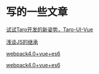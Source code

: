 # 写的一些文章

[试试Taro开发的新姿势，Taro-UI-Vue](https://juejin.im/post/6844903781365186573)

[浅谈JS的继承](https://juejin.im/post/6844903783403618312)

[webpack4.0+vue+es6](https://juejin.im/post/6844903781365186573)

[webpack4.0+vue+es6](https://juejin.im/post/6844903781365186573)
